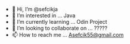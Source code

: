 - 👋 Hi, I’m @sefcikja
- 👀 I’m interested in ... Java
- 🌱 I’m currently learning ... Odin Project
- 💞️ I’m looking to collaborate on ... ?????
- 📫 How to reach me ... Asefcik55@gmail.com

<!---
sefcikja/sefcikja is a ✨ special ✨ repository because its `README.md` (this file) appears on your GitHub profile.
You can click the Preview link to take a look at your changes.
--->
